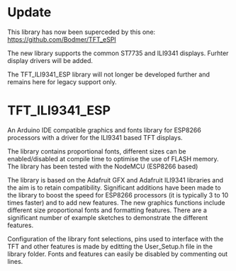 # Update
This library has now been superceded by this one:
https://github.com/Bodmer/TFT_eSPI

The new library supports the common ST7735 and ILI9341 displays. Furhter display drivers will be added.

The TFT_ILI9341_ESP library will not longer be developed further and remains here for legacy support only.

# TFT_ILI9341_ESP

An Arduino IDE compatible graphics and fonts library for ESP8266 processors with a driver for the ILI9341 based TFT displays.

The library contains proportional fonts, different sizes can be enabled/disabled at compile time to optimise the use of FLASH memory.  The library has been tested with the NodeMCU (ESP8266 based)

The library is based on the Adafruit GFX and Adafruit ILI9341 libraries and the aim is to retain compatibility. Significant additions have been made to the library to boost the speed for ESP8266 processors (it is typically 3 to 10 times faster) and to add new features. The new graphics functions include different size proportional fonts and formatting features. There are a significant number of example sketches to demonstrate the different features.

Configuration of the library font selections, pins used to interface with the TFT and other features is made by editting the User_Setup.h file in the library folder.  Fonts and features can easily be disabled by commenting out lines.

